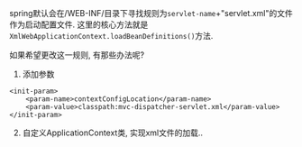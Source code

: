 spring默认会在/WEB-INF/目录下寻找规则为`servlet-name`+"servlet.xml"的文件作为启动配置文件.
这里的核心方法就是`XmlWebApplicationContext.loadBeanDefinitions()`方法.

如果希望更改这一规则, 有那些办法呢?

1. 添加参数
```
<init-param>
	<param-name>contextConfigLocation</param-name>
	<param-value>classpath:mvc-dispatcher-servlet.xml</param-value>
</init-param>

```

2. 自定义ApplicationContext类, 实现xml文件的加载..


